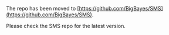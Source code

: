 
The repo has been moved to [https://github.com/BigBayes/SMS](https://github.com/BigBayes/SMS). 

Please check the SMS repo for the latest version.

